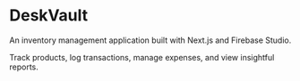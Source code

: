 # DeskVault

An inventory management application built with Next.js and Firebase Studio.

Track products, log transactions, manage expenses, and view insightful reports.
